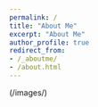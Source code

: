 ```yaml
---
permalink: /
title: "About Me"
excerpt: "About Me"
author_profile: true
redirect_from: 
- /_aboutme/
- /about.html
---
```


(/images/)
